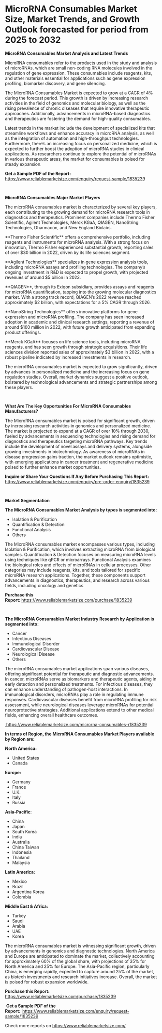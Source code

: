 <p><h1>MicroRNA Consumables Market Size, Market Trends, and Growth Outlook forecasted for period from 2025 to 2032</h1></p><p><strong>MicroRNA Consumables Market Analysis and Latest Trends</strong></p>
<p><p>MicroRNA consumables refer to the products used in the study and analysis of microRNAs, which are small non-coding RNA molecules involved in the regulation of gene expression. These consumables include reagents, kits, and other materials essential for applications such as gene expression profiling, biomarker discovery, and gene silencing. </p><p>The MicroRNA Consumables Market is expected to grow at a CAGR of 4% during the forecast period. This growth is driven by increasing research activities in the field of genomics and molecular biology, as well as the rising prevalence of chronic diseases that require innovative therapeutic approaches. Additionally, advancements in microRNA-based diagnostics and therapeutics are fostering the demand for high-quality consumables.</p><p>Latest trends in the market include the development of specialized kits that streamline workflows and enhance accuracy in microRNA analysis, as well as the integration of automation and high-throughput technologies. Furthermore, there’s an increasing focus on personalized medicine, which is expected to further boost the adoption of microRNA studies in clinical applications. As researchers continue to explore the potential of microRNAs in various therapeutic areas, the market for consumables is poised for steady expansion.</p></p>
<p><strong>Get a Sample PDF of the Report:&nbsp;</strong> <a href="https://www.reliablemarketsize.com/enquiry/request-sample/1835239?utm_campaign=3094&utm_medium=2&utm_source=Github&utm_content=ia&utm_term=26032025&utm_id=microrna-consumables">https://www.reliablemarketsize.com/enquiry/request-sample/1835239</a></p>
<p>&nbsp;</p>
<p><strong>MicroRNA Consumables Major Market Players</strong></p>
<p><p>The microRNA consumables market is characterized by several key players, each contributing to the growing demand for microRNA research tools in diagnostics and therapeutics. Prominent companies include Thermo Fisher Scientific, Agilent Technologies, Merck KGaA, QIAGEN, NanoString Technologies, Dharmacon, and New England Biolabs.</p><p>**Thermo Fisher Scientific** offers a comprehensive portfolio, including reagents and instruments for microRNA analysis. With a strong focus on innovation, Thermo Fisher experienced substantial growth, reporting sales of over $30 billion in 2022, driven by its life sciences segment.</p><p>**Agilent Technologies** specializes in gene expression analysis tools, including microRNA assays and profiling technologies. The company’s ongoing investment in R&D is expected to propel growth, with projected revenues of around $5 billion in 2023.</p><p>**QIAGEN**, through its Exiqon subsidiary, provides assays and reagents for microRNA quantification, tapping into the growing molecular diagnostics market. With a strong track record, QIAGEN’s 2022 revenue reached approximately $2 billion, with expectations for a 5% CAGR through 2026.</p><p>**NanoString Technologies** offers innovative platforms for gene expression and microRNA profiling. The company has seen increased adoption in academic and clinical research settings, reporting a revenue of around $100 million in 2022, with future growth anticipated from expanding product offerings.</p><p>**Merck KGaA** focuses on life science tools, including microRNA reagents, and has seen growth through strategic acquisitions. Their life sciences division reported sales of approximately $3 billion in 2022, with a robust pipeline indicated by increased investments in research.</p><p>The microRNA consumables market is expected to grow significantly, driven by advances in personalized medicine and the increasing focus on gene regulation studies. Overall, market dynamics suggest a positive outlook, bolstered by technological advancements and strategic partnerships among these players.</p></p>
<p>&nbsp;</p>
<p><strong>What Are The Key Opportunities For MicroRNA Consumables Manufacturers?</strong></p>
<p><p>The MicroRNA consumables market is poised for significant growth, driven by increasing research activities in genomics and personalized medicine. The market is projected to expand at a CAGR of over 10% through 2030, fueled by advancements in sequencing technologies and rising demand for diagnostics and therapeutics targeting microRNA pathways. Key trends include the development of novel assays and delivery systems, alongside growing investments in biotechnology. As awareness of microRNAs in disease progression gains traction, the market outlook remains optimistic, with emerging applications in cancer treatment and regenerative medicine poised to further enhance market opportunities.</p></p>
<p><strong>Inquire or Share Your Questions If Any Before Purchasing This Report:</strong> <a href="https://www.reliablemarketsize.com/enquiry/pre-order-enquiry/1835239?utm_campaign=3094&utm_medium=2&utm_source=Github&utm_content=ia&utm_term=26032025&utm_id=microrna-consumables">https://www.reliablemarketsize.com/enquiry/pre-order-enquiry/1835239</a></p>
<p>&nbsp;</p>
<p><strong>Market Segmentation</strong></p>
<p><strong>The MicroRNA Consumables Market Analysis by types is segmented into:</strong></p>
<p><ul><li>Isolation & Purification</li><li>Quantification & Detection</li><li>Functional Analysis</li><li>Others</li></ul></p>
<p><p>The MicroRNA consumables market encompasses various types, including Isolation & Purification, which involves extracting microRNA from biological samples. Quantification & Detection focuses on measuring microRNA levels using techniques like qPCR or microarrays. Functional Analysis examines the biological roles and effects of microRNAs in cellular processes. Other categories may include reagents, kits, and tools tailored for specific microRNA research applications. Together, these components support advancements in diagnostics, therapeutics, and research across various fields, including oncology and genetics.</p></p>
<p><strong>Purchase this Report:&nbsp;</strong><a href="https://www.reliablemarketsize.com/purchase/1835239?utm_campaign=3094&utm_medium=2&utm_source=Github&utm_content=ia&utm_term=26032025&utm_id=microrna-consumables">https://www.reliablemarketsize.com/purchase/1835239</a></p>
<p>&nbsp;</p>
<p><strong>The MicroRNA Consumables Market Industry Research by Application is segmented into:</strong></p>
<p><ul><li>Cancer</li><li>Infectious Diseases</li><li>Immunological Disorder</li><li>Cardiovascular Disease</li><li>Neurological Disease</li><li>Others</li></ul></p>
<p><p>The microRNA consumables market applications span various diseases, offering significant potential for therapeutic and diagnostic advancements. In cancer, microRNAs serve as biomarkers and therapeutic agents, aiding in early detection and personalized treatments. For infectious diseases, they can enhance understanding of pathogen-host interactions. In immunological disorders, microRNAs play a role in regulating immune responses. Cardiovascular diseases benefit from microRNA profiling for risk assessment, while neurological diseases leverage microRNAs for potential neuroprotective strategies. Additional applications extend to other medical fields, enhancing overall healthcare outcomes.</p></p>
<p><a href="https://www.reliablemarketsize.com/microrna-consumables-r1835239?utm_campaign=3094&utm_medium=2&utm_source=Github&utm_content=ia&utm_term=26032025&utm_id=microrna-consumables">&nbsp;https://www.reliablemarketsize.com/microrna-consumables-r1835239</a></p>
<p><strong>In terms of Region, the MicroRNA Consumables Market Players available by Region are:</strong></p>
<p>
    <p> <strong> North America: </strong>
        <ul>
            <li>United States</li>
            <li>Canada</li>
        </ul>
        </p> 
    <p> <strong> Europe: </strong>
        <ul>
            <li>Germany</li>
            <li>France</li>
            <li>U.K.</li>
            <li>Italy</li>
            <li>Russia</li>
        </ul>
        </p> 
    <p> <strong> Asia-Pacific: </strong>
        <ul>
            <li>China</li>
            <li>Japan</li>
            <li>South Korea</li>
            <li>India</li>
            <li>Australia</li>
            <li>China Taiwan</li>
            <li>Indonesia</li>
            <li>Thailand</li>
            <li>Malaysia</li>
        </ul>
        </p> 
    <p> <strong> Latin America: </strong>
        <ul>
            <li>Mexico</li>
            <li>Brazil</li>
            <li>Argentina Korea</li>
            <li>Colombia</li>
        </ul>
        </p> 
    <p> <strong> Middle East & Africa: </strong>
        <ul>
            <li>Turkey</li>
            <li>Saudi</li>
            <li>Arabia</li>
            <li>UAE</li>
            <li>Korea</li>
        </ul>
    </p>
    </p>
<p><p>The microRNA consumables market is witnessing significant growth, driven by advancements in genomics and diagnostic technologies. North America and Europe are anticipated to dominate the market, collectively accounting for approximately 60% of the global share, with projections of 35% for North America and 25% for Europe. The Asia-Pacific region, particularly China, is emerging rapidly, expected to capture around 25% of the market, as biotech investments and research initiatives increase. Overall, the market is poised for robust expansion worldwide.</p></p>
<p><strong>Purchase this Report: </strong><a href="https://www.reliablemarketsize.com/purchase/1835239?utm_campaign=3094&utm_medium=2&utm_source=Github&utm_content=ia&utm_term=26032025&utm_id=microrna-consumables">https://www.reliablemarketsize.com/purchase/1835239</a></p>
<p>&nbsp;<strong>Get a Sample PDF of the Report:&nbsp;&nbsp;</strong><a href="https://www.reliablemarketsize.com/enquiry/request-sample/1835239?utm_campaign=3094&utm_medium=2&utm_source=Github&utm_content=ia&utm_term=26032025&utm_id=microrna-consumables">https://www.reliablemarketsize.com/enquiry/request-sample/1835239</a></p>
<p><strong></strong></p>
<p>Check more reports on <a href="https://www.reliablemarketsize.com/?utm_campaign=3094&utm_medium=2&utm_source=Github&utm_content=ia&utm_term=26032025&utm_id=microrna-consumables">https://www.reliablemarketsize.com/</a></p>